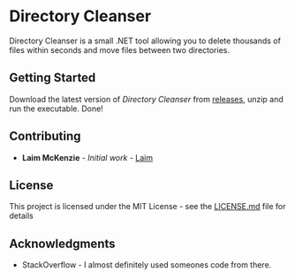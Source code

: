 # Directory Cleanser
Directory Cleanser is a small .NET tool allowing you to delete thousands of files within seconds and move files between two directories. 

## Getting Started

Download the latest version of *Directory Cleanser* from [releases](https://github.com/Laim/Directory-Cleanser/releases), unzip and run the executable.  Done!

## Contributing

* **Laim McKenzie** - *Initial work* - [Laim](https://github.com/Laim)

## License

This project is licensed under the MIT License - see the [LICENSE.md](LICENSE) file for details

## Acknowledgments

* StackOverflow - I almost definitely used someones code from there. 
